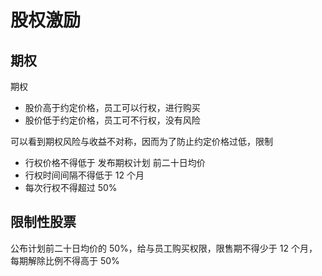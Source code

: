 # 股权激励

## 期权

期权

- 股价高于约定价格，员工可以行权，进行购买
- 股价低于约定价格，员工可不行权，没有风险

可以看到期权风险与收益不对称，因而为了防止约定价格过低，限制

- 行权价格不得低于 发布期权计划 前二十日均价
- 行权时间间隔不得低于 12 个月
- 每次行权不得超过 50%

## 限制性股票

公布计划前二十日均价的 50%，给与员工购买权限，限售期不得少于 12 个月，
每期解除比例不得高于 50%
